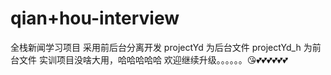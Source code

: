 # qian+hou-interview
全栈新闻学习项目
采用前后台分离开发 
projectYd 为后台文件
projectYd_h 为前台文件
实训项目没啥大用，哈哈哈哈哈
欢迎继续升级。。。。。。😘💕💕💕💕💕💕
